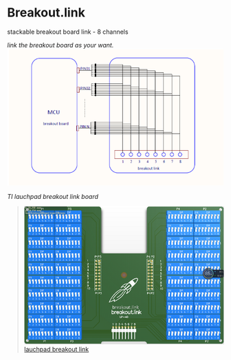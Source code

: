 # Breakout.link

stackable breakout board link - 8 channels

*link the breakout board as your want.*
![description](/images/description.png)


*TI lauchpad breakout link board*
> ![description](/images/lp-40.png)
> [lauchpad breakout link](/images/lp-40.jpg)
